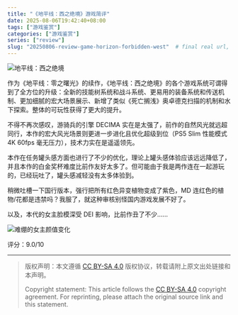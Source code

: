 ```yaml
---
title: "《地平线：西之绝境》游戏简评"
date: 2025-08-06T19:42:40+08:00
tags: ["游戏鉴赏"]
categories: ["游戏鉴赏"]
series: ["review"]
slug: "20250806-review-game-horizon-forbidden-west"  # final real url, recommend: start by date, follow lower case words with hyphen splitter. E.g., `20230316-text-title`
---
```


![地平线：西之绝境](/img/posts/20250806-h1.jpg "地平线：西之绝境")

作为《地平线：零之曙光》的续作，《地平线：西之绝境》的各个游戏系统可谓得到了全方位的升级：全新的技能树系统和战斗系统、更易用的装备系统和传送机制、更加细腻的宏大场景展示、新增了类似《死亡搁浅》奥卓德克扫描的机制和水下探索。整体的可玩性获得了更大的提升。

不得不再次感叹，游骑兵的引擎 DECIMA 实在是太强了，前作的自然风光就远超同行，本作的宏大风光场景则更进一步进化且优化超级到位（PS5 Slim 性能模式 4K 60fps 毫无压力），技术力实在是遥遥领先。

本作在任务罐头感方面也进行了不少的优化，理论上罐头感体验应该远远降低了，并且本作的白金奖杯难度比前作友好太多了。但可能由于我是两作连在一起游玩的，已经玩吐了，罐头感减轻没有太多体验到。

稍微吐槽一下国行版本，强行把所有红色异变植物变成了紫色，MD 连红色的植物/花都是违禁吗？我服了，就这种审核别怪国内游戏发展不好了。

以及，本代的女主脸模深受 DEI 影响，比前作丑了不少……

![难绷的女主颜值变化](/img/posts/20250806-h2.jpg "难绷的女主颜值变化")

评分：9.0/10

---

> 版权声明：本文遵循 [CC BY-SA 4.0](https://creativecommons.org/licenses/by-sa/4.0/deed.zh) 版权协议，转载请附上原文出处链接和本声明。
>
> Copyright statement: This article follows the [CC BY-SA 4.0](https://creativecommons.org/licenses/by-sa/4.0/deed.en) copyright agreement. For reprinting, please attach the original source link and this statement.
